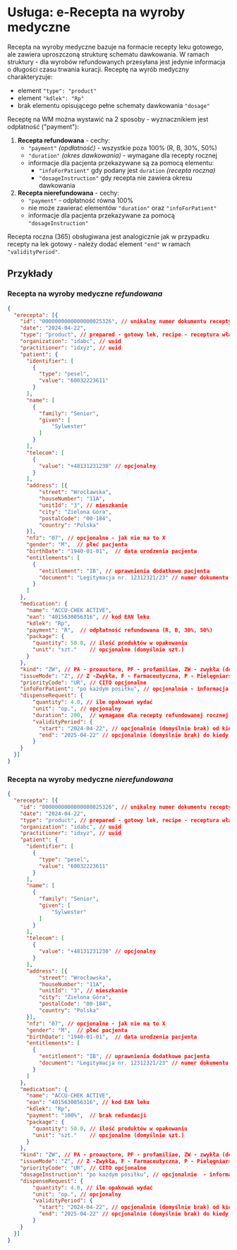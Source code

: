 # Usługa: e-Recepta na wyroby medyczne

Recepta na wyroby medyczne bazuje na formacie recepty leku gotowego, ale zawiera uproszczoną strukturę schematu dawkowania.
W ramach struktury - dla wyrobów refundowanych przesyłana jest jedynie informacja o długości czasu trwania kuracji.
Receptę na wyrób medyczny charakteryzuje: 
  - element ```"type": "product"```
  - element ```"kdlek": "Rp"```
  - brak elementu opisującego pełne schematy dawkowania ```"dosage"```

Receptę na WM można wystawić na 2 sposoby - wyznacznikiem jest odpłatność ("payment"):
1. **Recepta refundowana** - cechy:
    - ```"payment"``` *(opdłatność)* - wszystkie poza 100% (R, B, 30%, 50%)
    - ```"duration"``` *(okres dawkowania)* - wymagane dla recepty rocznej
    - informacje dla pacjenta przekazywane są za pomocą elementu:
        - ```"infoForPatient"``` gdy podany jest ```duration``` *(recepta roczna)*
        - ```"dosageInstruction"``` gdy recepta nie zawiera okresu dawkowania
2. **Recepta nierefundowana** - cechy:
    - ```"payment"``` - odpłatność równa 100%
    - nie może zawierać elementów ```"duration"``` oraz ```"infoForPatient"```
    - informacje dla pacjenta przekazywane za pomocą ```"dosageInstruction"```

Recepta roczna (365) obsługiwana jest analogicznie jak w przypadku recepty na lek gotowy - należy dodać element ```"end"``` w ramach ```"validityPeriod"```.
 

## Przykłady
### Recepta na wyroby medyczne ***refundowana***

```json
{
  "erecepta": [{
    "id": "0000000000000000025326", // unikalny numer dokumentu recepty nadany przez implementatora w ramach oidRoot (przestrzeni organizacji)
    "date": "2024-04-22",
    "type": "product", // prepared - gotowy lek, recipe - receptura własna, product - wyrób medyczny
    "organization": "idabc", // uuid
    "practitioner": "idxyz", // uuid
    "patient": {
      "identifier": [
        {
          "type": "pesel",
          "value": "60032223611"
        }
      ],
      "name": [
        {
          "family": "Senior",
          "given": [
              "Sylwester"
          ]
        }
      ],
      "telecom": [
        {
          "value": "+48131231230" // opcjonalny
        }
      ],
      "address": [{
          "street": "Wrocławska",
          "houseNumber": "11A",
          "unitId": "3", // mieszkanie
          "city": "Zielona Góra",
          "postalCode": "00-184",
          "country": "Polska"
      }],
      "nfz": "07", // opcjonalne - jak nie ma to X
      "gender": "M",  // płeć pacjenta
      "birthDate": "1940-01-01",  // data urodzenia pacjenta
      "entitlements": [
        {
          "entitlement": "IB", // uprawnienia dodatkowe pacjenta
          "document": "Legitymacja nr. 12312321/23" // numer dokumentu upoważniającego do dodatkowych uprawnień
        }
      ]
    },
	"medication": {
	  "name": "ACCU-CHEK ACTIVE",
	  "ean": "4015630056316", // kod EAN leku
	  "kdlek": "Rp",
	  "payment": "R",  // odpłatność refundowana (R, B, 30%, 50%)
	  "package": {
	  	"quantity": 50.0, // ilość produktów w opakowaniu
	  	"unit": "szt."    // opcjonalne (domyślnie szt.)
	  }	  
	},	
    "kind": "ZW", // PA - proauctore, PF - profamiliae, ZW - zwykła (domyślnie)
    "issueMode": "Z", // Z -Zwykła, F - Farmaceutyczna, P - Pielęgniarska, PL - Pielęgniarska na zlecenie lekarza
    "priorityCode": "UR", // CITO opcjonalne
    "infoForPatient": "po każdym posiłku", // opcjonalnie - informacja dla pacjenta w przypadku przekazywania duration
    "dispenseRequest": {
        "quantity": 4.0, // ile opakowań wydać
        "unit": "op.", // opcjonalny
        "duration": 200,  // wymagane dla recepty refundowanej rocznej (okres dawkowania)
        "validityPeriod": {
          "start": "2024-04-22", // opcjonalnie (domyślnie brak) od kiedy można zrealizować
          "end": "2025-04-22" // opcjonalnie (domyślnie brak) do kiedy można zrealizować (recepta roczna)
        }
    }
  }]
}
```

### Recepta na wyroby medyczne ***nierefundowana***

```json
{
  "erecepta": [{
    "id": "0000000000000000025326", // unikalny numer dokumentu recepty nadany przez implementatora w ramach oidRoot (przestrzeni organizacji)
    "date": "2024-04-22",
    "type": "product", // prepared - gotowy lek, recipe - receptura własna, product - wyrób medyczny
    "organization": "idabc", // uuid
    "practitioner": "idxyz", // uuid
    "patient": {
      "identifier": [
        {
          "type": "pesel",
          "value": "60032223611"
        }
      ],
      "name": [
        {
          "family": "Senior",
          "given": [
              "Sylwester"
          ]
        }
      ],
      "telecom": [
        {
          "value": "+48131231230" // opcjonalny
        }
      ],
      "address": [{
          "street": "Wrocławska",
          "houseNumber": "11A",
          "unitId": "3", // mieszkanie
          "city": "Zielona Góra",
          "postalCode": "00-184",
          "country": "Polska"
      }],
      "nfz": "07", // opcjonalne - jak nie ma to X
      "gender": "M",  // płeć pacjenta
      "birthDate": "1940-01-01",  // data urodzenia pacjenta
      "entitlements": [
        {
          "entitlement": "IB", // uprawnienia dodatkowe pacjenta
          "document": "Legitymacja nr. 12312321/23" // numer dokumentu upoważniającego do dodatkowych uprawnień
        }
      ]
    },
	"medication": {
	  "name": "ACCU-CHEK ACTIVE",
	  "ean": "4015630056316", // kod EAN leku
	  "kdlek": "Rp",
	  "payment": "100%",  // brak refundacji
	  "package": {
	  	"quantity": 50.0, // ilość produktów w opakowaniu
	  	"unit": "szt."    // opcjonalne (domyślnie szt.)
	  }	  
	},	
    "kind": "ZW", // PA - proauctore, PF - profamiliae, ZW - zwykła (domyślnie)
    "issueMode": "Z", // Z -Zwykła, F - Farmaceutyczna, P - Pielęgniarska, PL - Pielęgniarska na zlecenie lekarza
    "priorityCode": "UR", // CITO opcjonalne
    "dosageInstruction": "po każdym posiłku", // opcjonalnie  - informacja dla pacjenta w przypadku przesyłania recepty bez czasu trwania (duration)
    "dispenseRequest": {
        "quantity": 4.0, // ile opakowań wydać
        "unit": "op.", // opcjonalny
        "validityPeriod": {
          "start": "2024-04-22", // opcjonalnie (domyślnie brak) od kiedy można zrealizować
          "end": "2025-04-22" // opcjonalnie (domyślnie brak) do kiedy można zrealizować (recepta roczna)
        }
    }
  }]
}
```

